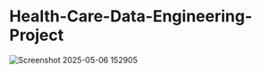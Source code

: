 # Health-Care-Data-Engineering-Project
![Screenshot 2025-05-06 152905](https://github.com/user-attachments/assets/47f18d9e-af21-4a8d-a99b-4e0ce4908d15)

